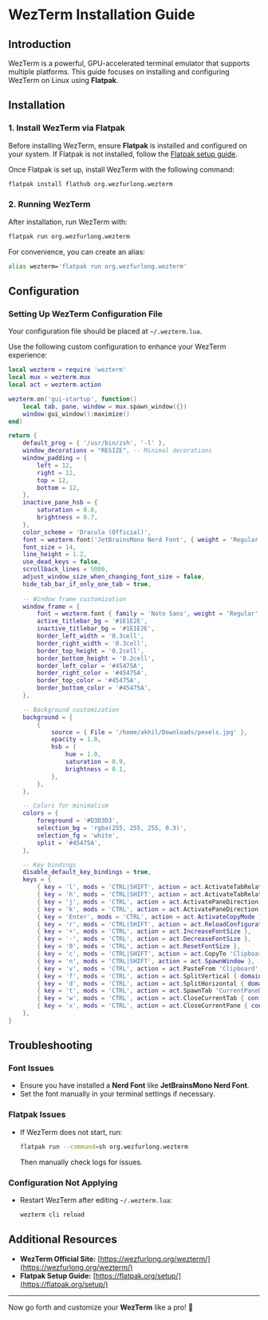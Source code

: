 # WezTerm Installation Guide

## Introduction
WezTerm is a powerful, GPU-accelerated terminal emulator that supports multiple platforms. This guide focuses on installing and configuring WezTerm on Linux using **Flatpak**.

## Installation

### 1. Install WezTerm via Flatpak
Before installing WezTerm, ensure **Flatpak** is installed and configured on your system. If Flatpak is not installed, follow the [Flatpak setup guide](https://flatpak.org/setup/).

Once Flatpak is set up, install WezTerm with the following command:

```sh
flatpak install flathub org.wezfurlong.wezterm
```

### 2. Running WezTerm
After installation, run WezTerm with:

```sh
flatpak run org.wezfurlong.wezterm
```

For convenience, you can create an alias:

```sh
alias wezterm='flatpak run org.wezfurlong.wezterm'
```

## Configuration
### Setting Up WezTerm Configuration File
Your configuration file should be placed at `~/.wezterm.lua`.

Use the following custom configuration to enhance your WezTerm experience:

```lua
local wezterm = require 'wezterm'
local mux = wezterm.mux
local act = wezterm.action

wezterm.on('gui-startup', function()
    local tab, pane, window = mux.spawn_window({})
    window:gui_window():maximize()
end)

return {
    default_prog = { '/usr/bin/zsh', '-l' },
    window_decorations = "RESIZE", -- Minimal decorations
    window_padding = {
        left = 12,
        right = 12,
        top = 12,
        bottom = 12,
    },
    inactive_pane_hsb = {
        saturation = 0.8,
        brightness = 0.7,
    },
    color_scheme = 'Dracula (Official)',
    font = wezterm.font('JetBrainsMono Nerd Font', { weight = 'Regular' }),
    font_size = 14,
    line_height = 1.2,
    use_dead_keys = false,
    scrollback_lines = 5000,
    adjust_window_size_when_changing_font_size = false,
    hide_tab_bar_if_only_one_tab = true,
    
    -- Window frame customization
    window_frame = {
        font = wezterm.font { family = 'Noto Sans', weight = 'Regular' },
        active_titlebar_bg = '#1E1E2E',
        inactive_titlebar_bg = '#1E1E2E',
        border_left_width = '0.3cell',
        border_right_width = '0.3cell',
        border_top_height = '0.2cell',
        border_bottom_height = '0.2cell',
        border_left_color = '#45475A',
        border_right_color = '#45475A',
        border_top_color = '#45475A',
        border_bottom_color = '#45475A',
    },

    -- Background customization
    background = {
        {
            source = { File = '/home/akhil/Downloads/pexels.jpg' },
            opacity = 1.0,
            hsb = {
                hue = 1.0,
                saturation = 0.9,
                brightness = 0.1,
            },
        },
    },

    -- Colors for minimalism
    colors = {
        foreground = '#D3D3D3',
        selection_bg = 'rgba(255, 255, 255, 0.3)',
        selection_fg = 'white',
        split = '#45475A',
    },

    -- Key bindings
    disable_default_key_bindings = true,
    keys = {
        { key = 'l', mods = 'CTRL|SHIFT', action = act.ActivateTabRelative(1) },
        { key = 'h', mods = 'CTRL|SHIFT', action = act.ActivateTabRelative(-1) },
        { key = 'j', mods = 'CTRL', action = act.ActivatePaneDirection 'Down' },
        { key = 'k', mods = 'CTRL', action = act.ActivatePaneDirection 'Up' },
        { key = 'Enter', mods = 'CTRL', action = act.ActivateCopyMode },
        { key = 'r', mods = 'CTRL|SHIFT', action = act.ReloadConfiguration },
        { key = '+', mods = 'CTRL', action = act.IncreaseFontSize },
        { key = '-', mods = 'CTRL', action = act.DecreaseFontSize },
        { key = '0', mods = 'CTRL', action = act.ResetFontSize },
        { key = 'c', mods = 'CTRL|SHIFT', action = act.CopyTo 'Clipboard' },
        { key = 'n', mods = 'CTRL|SHIFT', action = act.SpawnWindow },
        { key = 'v', mods = 'CTRL', action = act.PasteFrom 'Clipboard' },
        { key = 'f', mods = 'CTRL', action = act.SplitVertical { domain = 'CurrentPaneDomain' } },
        { key = 'd', mods = 'CTRL', action = act.SplitHorizontal { domain = 'CurrentPaneDomain' } },
        { key = 't', mods = 'CTRL', action = act.SpawnTab 'CurrentPaneDomain' },
        { key = 'w', mods = 'CTRL', action = act.CloseCurrentTab { confirm = false } },
        { key = 'x', mods = 'CTRL', action = act.CloseCurrentPane { confirm = false } },
    },
}
```

## Troubleshooting
### Font Issues
- Ensure you have installed a **Nerd Font** like **JetBrainsMono Nerd Font**.
- Set the font manually in your terminal settings if necessary.

### Flatpak Issues
- If WezTerm does not start, run:
  ```sh
  flatpak run --command=sh org.wezfurlong.wezterm
  ```
  Then manually check logs for issues.

### Configuration Not Applying
- Restart WezTerm after editing `~/.wezterm.lua`:
  ```sh
  wezterm cli reload
  ```

## Additional Resources
- **WezTerm Official Site:** [https://wezfurlong.org/wezterm/](https://wezfurlong.org/wezterm/)
- **Flatpak Setup Guide:** [https://flatpak.org/setup/](https://flatpak.org/setup/)

---
Now go forth and customize your **WezTerm** like a pro! 🚀


